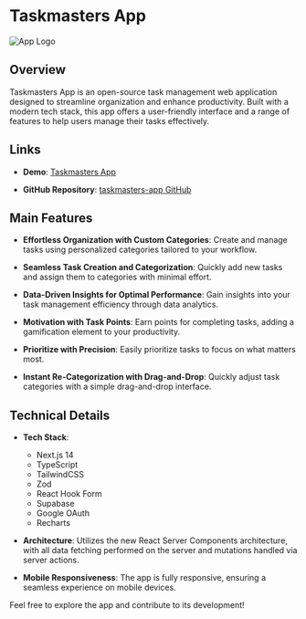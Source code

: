# Taskmasters App

![App Logo](https://taskmasters-app.vercel.app/logo.png)

## Overview

Taskmasters App is an open-source task management web application designed to streamline organization and enhance productivity. Built with a modern tech stack, this app offers a user-friendly interface and a range of features to help users manage their tasks effectively.

## Links

- **Demo**: [Taskmasters App](https://taskmasters-app.vercel.app)

- **GitHub Repository**: [taskmasters-app GitHub](https://github.com/Abd-Alwahab/taskmasters-app)

## Main Features

- **Effortless Organization with Custom Categories**: Create and manage tasks using personalized categories tailored to your workflow.

- **Seamless Task Creation and Categorization**: Quickly add new tasks and assign them to categories with minimal effort.

- **Data-Driven Insights for Optimal Performance**: Gain insights into your task management efficiency through data analytics.

- **Motivation with Task Points**: Earn points for completing tasks, adding a gamification element to your productivity.

- **Prioritize with Precision**: Easily prioritize tasks to focus on what matters most.

- **Instant Re-Categorization with Drag-and-Drop**: Quickly adjust task categories with a simple drag-and-drop interface.

## Technical Details

- **Tech Stack**:

  - Next.js 14
  - TypeScript
  - TailwindCSS
  - Zod
  - React Hook Form
  - Supabase
  - Google OAuth
  - Recharts

- **Architecture**: Utilizes the new React Server Components architecture, with all data fetching performed on the server and mutations handled via server actions.

- **Mobile Responsiveness**: The app is fully responsive, ensuring a seamless experience on mobile devices.

Feel free to explore the app and contribute to its development!
